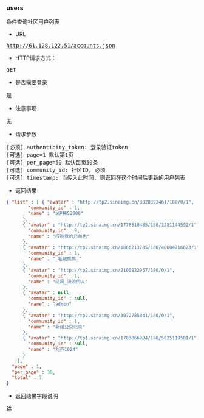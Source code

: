 ### users
<pre>
条件查询社区用户列表
</pre>

* URL
<pre>
<a href="http://61.128.122.51/accounts.json" target="_blank">http://61.128.122.51/accounts.json</a>
</pre>

* HTTP请求方式：
<pre>
GET
</pre>

* 是否需要登录
<pre>
是
</pre>

* 注意事项
<pre>
无
</pre>

* 请求参数
<pre>
[必须] authenticity_token: 登录验证token
[可选] page=1 默认第1页  
[可选] per_page=50 默认每页50条  
[可选] community_id: 社区ID, 必须
[可选] timestamp: 当传入此时间, 则返回在这个时间后更新的用户列表
</pre>

* 返回结果
```json
{ "list" : [ { "avatar" : "http://tp2.sinaimg.cn/3020392461/180/0/1",
        "community_id" : 1,
        "name" : "a伊稀52088"
      },
      { "avatar" : "http://tp2.sinaimg.cn/1778510485/180/1281144592/1",
        "community_id" : 9,
        "name" : "哎哟我的兄弟也"
      },
      { "avatar" : "http://tp2.sinaimg.cn/1866213785/180/40004716623/1",
        "community_id" : 1,
        "name" : "_毛绒熊熊_"
      },
      { "avatar" : "http://tp2.sinaimg.cn/2100822957/180/0/1",
        "community_id" : 1,
        "name" : "随风_流浪的人"
      },
      { "avatar" : null,
        "community_id" : null,
        "name" : "admin"
      },
      { "avatar" : "http://tp2.sinaimg.cn/3072785841/180/0/1",
        "community_id" : 1,
        "name" : "新疆公众北京"
      },
      { "avatar" : "http://tp1.sinaimg.cn/1703066284/180/5625119501/1",
        "community_id" : null,
        "name" : "刘齐1024"
      }
    ],
  "page" : 1,
  "per_page" : 30,
  "total" : 7
}
```

* 返回结果字段说明
<pre>
略
</pre>


